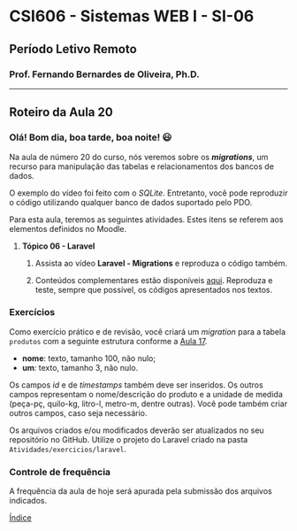 # CSI606 - Sistemas WEB I - SI-06
## Período Letivo Remoto
### Prof. Fernando Bernardes de Oliveira, Ph.D.

---

## Roteiro da Aula 20

### Olá! Bom dia, boa tarde, boa noite! :smiley:  

Na aula de número 20 do curso, nós veremos sobre os ***migrations***, um recurso para manipulação das tabelas e relacionamentos dos bancos de dados.

O exemplo do vídeo foi feito com o *SQLite*. Entretanto, você pode reproduzir o código utilizando qualquer banco de dados suportado pelo PDO.

Para esta aula, teremos as seguintes atividades. Estes itens se referem aos elementos definidos no Moodle.

1.  **Tópico 06 - Laravel**

    1.  Assista ao vídeo **Laravel - Migrations** e reproduza o código também. 

    2.  Conteúdos complementares estão disponíveis [aqui](../../Lectures/laravel.md#migrations). Reproduza e teste, sempre que possível, os códigos apresentados nos textos.

### Exercícios

Como exercício prático e de revisão, você criará um *migration* para a tabela `produtos` com a seguinte estrutura conforme a [Aula 17](../php/017-php-database-insert.md).

-   **nome**: texto, tamanho 100, não nulo;
-   **um**: texto, tamanho 3, não nulo.

Os campos *id* e de *timestamps* também deve ser inseridos. Os outros campos representam o nome/descrição do produto e a unidade de medida (peça-pç, quilo-kg, litro-l, metro-m, dentre outras). Você pode também criar outros campos, caso seja necessário.

Os arquivos criados e/ou modificados deverão ser atualizados no seu repositório no GitHub. Utilize o projeto do Laravel criado na pasta `Atividades/exercicios/laravel`.

### Controle de frequência

A frequência da aula de hoje será apurada pela submissão dos arquivos indicados.  

[Índice](../README.md#índice)  
